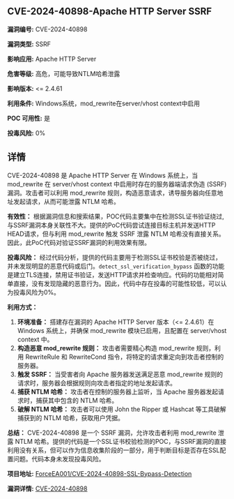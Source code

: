 ## CVE-2024-40898-Apache HTTP Server SSRF

**漏洞编号:** CVE-2024-40898

**漏洞类型:** SSRF

**影响应用:** Apache HTTP Server

**危害等级:** 高危，可能导致NTLM哈希泄露

**影响版本:** <= 2.4.61

**利用条件:** Windows系统，mod_rewrite在server/vhost context中启用

**POC 可用性:** 是

**投毒风险:** 0%

## 详情

CVE-2024-40898 是 Apache HTTP Server 在 Windows 系统上，当 mod_rewrite 在 server/vhost context 中启用时存在的服务器端请求伪造 (SSRF) 漏洞。攻击者可以利用 mod_rewrite 规则，构造恶意请求，诱导服务器向任意地址发起请求，从而可能泄露 NTLM 哈希。 

**有效性：**
根据漏洞信息和搜索结果，POC代码主要集中在检测SSL证书验证绕过, 与SSRF漏洞本身关联性不大。提供的PoC代码尝试连接目标主机并发送HTTP HEAD请求，但与利用 mod_rewrite 触发 SSRF 泄露 NTLM 哈希没有直接关系。因此，此PoC代码对验证SSRF漏洞的利用效果有限。

**投毒风险：**
经过代码分析，提供的代码主要用于检测SSL证书校验是否被绕过，并未发现明显的恶意代码或后门。`detect_ssl_verification_bypass` 函数的功能是建立TLS连接，禁用证书验证，发送HTTP请求并检查响应。代码的功能相对简单直接，没有发现隐藏的恶意行为。因此，代码中存在投毒的可能性较低，可以认为投毒风险为0%。

**利用方式：**
1.  **环境准备：** 搭建存在漏洞的 Apache HTTP Server 版本（<= 2.4.61）在 Windows 系统上，并确保 mod_rewrite 模块已启用，且配置在 server/vhost context 中。
2.  **构造恶意 mod_rewrite 规则：** 攻击者需要精心构造 mod_rewrite 规则，利用 RewriteRule 和 RewriteCond 指令，将特定的请求重定向到攻击者控制的服务器。
3.  **触发 SSRF：** 当受害者向 Apache 服务器发送满足恶意 mod_rewrite 规则的请求时，服务器会根据规则向攻击者指定的地址发起请求。
4.  **捕获 NTLM 哈希：** 攻击者在控制的服务器上监听，当 Apache 服务器发起请求时，捕获其中包含的 NTLM 哈希。
5.  **破解 NTLM 哈希：** 攻击者可以使用 John the Ripper 或 Hashcat 等工具破解捕获到的 NTLM 哈希，获取用户凭据。

**总结：**
CVE-2024-40898 是一个 SSRF 漏洞，允许攻击者利用 mod_rewrite 泄露 NTLM 哈希。提供的代码是一个SSL证书校验检测的POC，与SSRF漏洞的直接利用没有关系，但可以作为信息收集阶段的一部分，用于判断目标是否存在SSL配置问题。代码本身未发现投毒风险。



**项目地址:** [ForceEA001/CVE-2024-40898-SSL-Bypass-Detection](https://github.com/ForceEA001/CVE-2024-40898-SSL-Bypass-Detection)

**漏洞详情:** [CVE-2024-40898](https://nvd.nist.gov/vuln/detail/CVE-2024-40898)